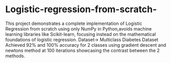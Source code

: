 # Logistic-regression-from-scratch-
This project demonstrates a complete implementation of Logistic Regression from scratch using only NumPy in Python,avoids machine learning libraries like Scikit-learn, focusing instead on the mathematical foundations of logistic regression.
Dataset-> Multiclass Diabetes Dataset
Achieved 92% and 100% accuracy for 2 classes using gradient descent and newtons method at 100 iterations showcasing the contrast between the 2 methods.

